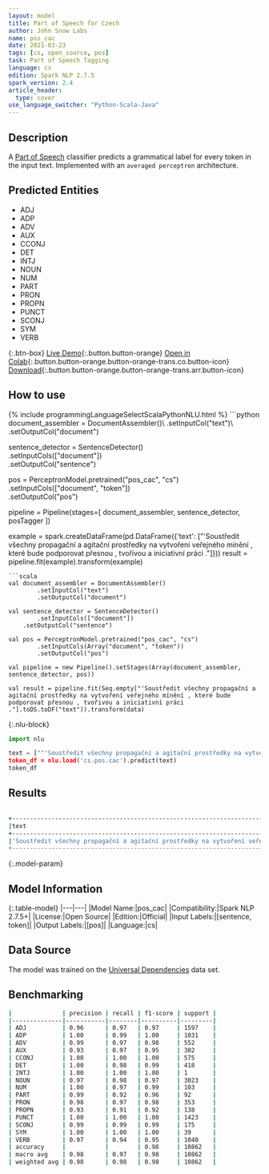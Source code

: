 ```yaml
---
layout: model
title: Part of Speech for Czech
author: John Snow Labs
name: pos_cac
date: 2021-03-23
tags: [cs, open_source, pos]
task: Part of Speech Tagging
language: cs
edition: Spark NLP 2.7.5
spark_version: 2.4
article_header:
  type: cover
use_language_switcher: "Python-Scala-Java"
---
```


## Description

A [Part of Speech](https://en.wikipedia.org/wiki/Part_of_speech) classifier predicts a grammatical label for every token in the input text. Implemented with an `averaged perceptron` architecture.

## Predicted Entities

- ADJ
- ADP  
- ADV  
- AUX  
- CCONJ
- DET  
- INTJ 
- NOUN 
- NUM  
- PART 
- PRON 
- PROPN
- PUNCT
- SCONJ
- SYM 
- VERB

{:.btn-box}
[Live Demo](https://demo.johnsnowlabs.com/public/GRAMMAR_EN/){:.button.button-orange}
[Open in Colab](https://colab.research.google.com/github/JohnSnowLabs/spark-nlp-workshop/blob/master/tutorials/streamlit_notebooks/GRAMMAR_EN.ipynb){:.button.button-orange.button-orange-trans.co.button-icon}
[Download](https://s3.amazonaws.com/auxdata.johnsnowlabs.com/public/models/pos_cac_cs_2.7.5_2.4_1616507827439.zip){:.button.button-orange.button-orange-trans.arr.button-icon}

## How to use



<div class="tabs-box" markdown="1">
{% include programmingLanguageSelectScalaPythonNLU.html %}
```python
document_assembler = DocumentAssembler()\
  .setInputCol("text")\
  .setOutputCol("document")

sentence_detector = SentenceDetector()\
  .setInputCols(["document"])\
  .setOutputCol("sentence")

pos = PerceptronModel.pretrained("pos_cac", "cs")\
  .setInputCols(["document", "token"])\
  .setOutputCol("pos")

pipeline = Pipeline(stages=[
  document_assembler,
  sentence_detector,
  posTagger
])

example = spark.createDataFrame(pd.DataFrame({'text': ["'Soustředit všechny propagační a agitační prostředky na vytvoření veřejného mínění , které bude podporovat přesnou , tvořivou a iniciativní práci ."]}))
result = pipeline.fit(example).transform(example)

```
```scala
val document_assembler = DocumentAssembler()
        .setInputCol("text")
        .setOutputCol("document")

val sentence_detector = SentenceDetector()
        .setInputCols(["document"])
	.setOutputCol("sentence")

val pos = PerceptronModel.pretrained("pos_cac", "cs")
        .setInputCols(Array("document", "token"))
        .setOutputCol("pos")

val pipeline = new Pipeline().setStages(Array(document_assembler, sentence_detector, pos))

val result = pipeline.fit(Seq.empty["'Soustředit všechny propagační a agitační prostředky na vytvoření veřejného mínění , které bude podporovat přesnou , tvořivou a iniciativní práci ."].toDS.toDF("text")).transform(data)
```

{:.nlu-block}
```python
import nlu

text = [""'Soustředit všechny propagační a agitační prostředky na vytvoření veřejného mínění , které bude podporovat přesnou , tvořivou a iniciativní práci .""]
token_df = nlu.load('cs.pos.cac').predict(text)
token_df
```
</div>

## Results

```bash

+---------------------------------------------------------------------------------------------------------------------------------------------------+-------------------------------------------------------------------------------------------------------------------------------+
|text                                                                                                                                               |result                                                                                                                         |
+---------------------------------------------------------------------------------------------------------------------------------------------------+-------------------------------------------------------------------------------------------------------------------------------+
|'Soustředit všechny propagační a agitační prostředky na vytvoření veřejného mínění , které bude podporovat přesnou , tvořivou a iniciativní práci .|[NOUN, VERB, DET, ADJ, CCONJ, ADJ, NOUN, ADP, NOUN, ADJ, NOUN, PUNCT, DET, AUX, VERB, ADJ, PUNCT, ADJ, CCONJ, ADJ, NOUN, PUNCT]|
+---------------------------------------------------------------------------------------------------------------------------------------------------+-------------------------------------------------------------------------------------------------------------------------------+
```

{:.model-param}
## Model Information

{:.table-model}
|---|---|
|Model Name:|pos_cac|
|Compatibility:|Spark NLP 2.7.5+|
|License:|Open Source|
|Edition:|Official|
|Input Labels:|[sentence, token]|
|Output Labels:|[pos]|
|Language:|cs|

## Data Source

The model was trained on the [Universal Dependencies](https://www.universaldependencies.org) data set.

## Benchmarking

```bash
|              | precision | recall | f1-score | support |
|--------------|-----------|--------|----------|---------|
| ADJ          | 0.96      | 0.97   | 0.97     | 1597    |
| ADP          | 1.00      | 0.99   | 1.00     | 1031    |
| ADV          | 0.99      | 0.97   | 0.98     | 552     |
| AUX          | 0.93      | 0.97   | 0.95     | 302     |
| CCONJ        | 1.00      | 1.00   | 1.00     | 575     |
| DET          | 1.00      | 0.98   | 0.99     | 418     |
| INTJ         | 1.00      | 1.00   | 1.00     | 1       |
| NOUN         | 0.97      | 0.98   | 0.97     | 3023    |
| NUM          | 1.00      | 0.97   | 0.99     | 103     |
| PART         | 0.99      | 0.92   | 0.96     | 92      |
| PRON         | 0.98      | 0.97   | 0.98     | 353     |
| PROPN        | 0.93      | 0.91   | 0.92     | 138     |
| PUNCT        | 1.00      | 1.00   | 1.00     | 1423    |
| SCONJ        | 0.99      | 0.99   | 0.99     | 175     |
| SYM          | 1.00      | 1.00   | 1.00     | 39      |
| VERB         | 0.97      | 0.94   | 0.95     | 1040    |
| accuracy     |           |        | 0.98     | 10862   |
| macro avg    | 0.98      | 0.97   | 0.98     | 10862   |
| weighted avg | 0.98      | 0.98   | 0.98     | 10862   |
```
